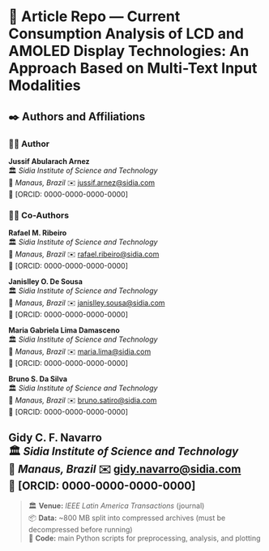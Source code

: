 # 📄 Article Repo — Current Consumption Analysis of LCD and AMOLED Display Technologies: An Approach Based on Multi-Text Input Modalities

## ✒️ Authors and Affiliations

### 👩‍🔬 Author
**Jussif Abularach Arnez**    
🏛️ *Sidia Institute of Science and Technology*  
📍 *Manaus, Brazil*
✉️ jussif.arnez@sidia.com  
🔗 [ORCID: 0000-0000-0000-0000]

### 👨‍🔬 Co-Authors
**Rafael M. Ribeiro**  
🏛️ *Sidia Institute of Science and Technology*  
📍 *Manaus, Brazil*
✉️ rafael.ribeiro@sidia.com  
🔗 [ORCID: 0000-0000-0000-0000]

**Janislley O. De Sousa**  
🏛️ *Sidia Institute of Science and Technology*  
📍 *Manaus, Brazil*
✉️ janislley.sousa@sidia.com  
🔗 [ORCID: 0000-0000-0000-0000]

**Maria Gabriela Lima Damasceno**  
🏛️ *Sidia Institute of Science and Technology*  
📍 *Manaus, Brazil*
✉️ maria.lima@sidia.com  
🔗 [ORCID: 0000-0000-0000-0000]

**Bruno S. Da Silva**  
🏛️ *Sidia Institute of Science and Technology*  
📍 *Manaus, Brazil*
✉️ bruno.satiro@sidia.com  
🔗 [ORCID: 0000-0000-0000-0000]

**Gidy C. F. Navarro**  
🏛️ *Sidia Institute of Science and Technology*  
📍 *Manaus, Brazil*
✉️ gidy.navarro@sidia.com  
🔗 [ORCID: 0000-0000-0000-0000]
---

> 🏛️ **Venue:** *IEEE Latin America Transactions* (journal)  
> 📦 **Data:** ~800 MB split into compressed archives (must be decompressed before running)  
> 🐍 **Code:** main Python scripts for preprocessing, analysis, and plotting